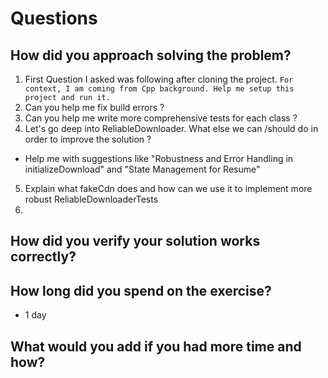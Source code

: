 # Questions

## How did you approach solving the problem?
1. First Question I asked was following after cloning the project. `For context, I am coming from Cpp background. Help me setup this project and run it.`
2. Can you help me fix build errors ?
3. Can you help me write more comprehensive tests for each class ?
4. Let's go deep into ReliableDownloader. What else we can /should do in order to improve the solution ?
- Help me with suggestions like "Robustness and Error Handling in initializeDownload" and "State Management for Resume"
5. Explain what fakeCdn does and how can we use it to implement more robust ReliableDownloaderTests
6. 
## How did you verify your solution works correctly?

## How long did you spend on the exercise?
- 1 day

## What would you add if you had more time and how?
